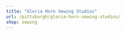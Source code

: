 ```yaml
---
title: "Gloria Horn Sewing Studios"
url: /pittsburgh/gloria-horn-sewing-studios/
shop: sewing
---
```

